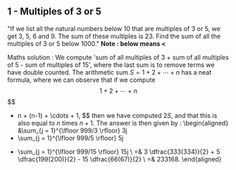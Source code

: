 ## 1 - Multiples of 3 or 5
"If we list all the natural numbers below 10 that are multiples of 3 or 5, we get 3, 5, 6 and 9. The sum of these multiples is 23.
Find the sum of all the multiples of 3 or 5 below 1000."
**Note : below means <**

Maths solution : We compute 'sum of all multiples of 3 + sum of all multiples of 5 - sum of multiples of 15', where the last sum is to remove terms we have double counted. The arithmetic sum $S = 1 + 2 + \cdots + n$ has a neat formula, where we can observe that if we compute
$$1 + 2 + \cdots + n$$
$$
+ n + (n-1) + \cdots + 1,
$$
then we have computed $2S$, and that this is also equal to $n$ times $n + 1$. The answer is then given by :
\begin{aligned}
&\sum_{j = 1}^{\lfloor 999/3 \rfloor} 3j
+ \sum_{j = 1}^{\lfloor 999/5 \rfloor} 5j
- \sum_{j = 1}^{\lfloor 999/15 \rfloor} 15j \\
=& 3 \dfrac{333(334)}{2} + 5 \dfrac{199(200)}{2} - 15 \dfrac{66(67)}{2} \\
=& 233168.
\end{aligned}
